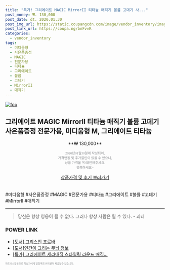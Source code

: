 ```yaml
--- 
title: "특가! 그리에이트 MAGIC MirrorII 티타늄 매직기 볼륨 고데기 사..." 
post_money: ₩. 130,000 
post_date: dt. 2020.01.30 
post_img_url: https://static.coupangcdn.com/image/vendor_inventory/images/2019/01/21/23/8/66426e7a-2960-4362-ac19-c6557baafc47.jpg 
post_link_url: https://coupa.ng/bnFvvR 
categories: 
  - vendor_inventory 
tags: 
  - 미디움형 
  - 사은품증정 
  - MAGIC 
  - 전문가용 
  - 티타늄 
  - 그리에이트 
  - 볼륨 
  - 고데기 
  - MirrorII 
  - 매직기 
--- 
```

[![foo](https://static.coupangcdn.com/image/vendor_inventory/images/2019/01/21/23/8/66426e7a-2960-4362-ac19-c6557baafc47.jpg)](https://coupa.ng/bnFvvR) 

## 그리에이트 MAGIC MirrorII 티타늄 매직기 볼륨 고데기 사은품증정 전문가용, 미디움형 M, 그리에이트 티타늄 
<p style="text-align: center;">**₩ 130,000**</p> 
<p style="text-align: center;"><span style="color: #898c8f; font-family: Georgia,Times,serif; font-size: 0.75em;">2020년01월30일에 작성되어, <br>가격변동 및 추가할인이 있을 수 있으니,<br> 상품 가격을 꼭!확인해주세요.<br>행복하세요~</span> 
</p>	 
<div markdown="0" style="text-align: center;"><a href="https://coupa.ng/bnFvvR" class="btn btn--success">상품가격 및 후기 보러가기</a></div> 
<br><br> 
  #미디움형 #사은품증정 #MAGIC #전문가용 #티타늄 #그리에이트 #볼륨 #고데기 #MirrorII #매직기 
<hr> 

> 당신은 항상 영웅이 될 수 없다. 그러나 항상 사람은 될 수 있다. - 괴테 


### POWER LINK

* <a href="https://blog.naver.com/an0733/221786368394" target="_blank">[도서] 그리스인 조르바</a>
* <a href="https://blog.naver.com/fasyy4321/221770128075" target="_blank">[도서]인간이 그리는 무늬 정보</a>
* <a href="https://blog.naver.com/sakai111/221790089762" target="_blank">[특가] 그리에이트 세라매직 스타일링 라운드 매직...</a>

<span style="color: #898c8f; font-family: Georgia,Times,serif; font-size: 0.55em;">파트너스활동으로 작성자에게 일정액의 커미션이 제공될수 있습니다.</span> 

